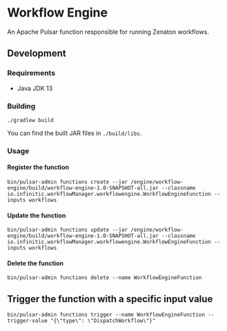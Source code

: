 # Workflow Engine

An Apache Pulsar function responsible for running Zenaton workflows.

## Development

### Requirements

- Java JDK 13

### Building

```shell script
./gradlew build
```

You can find the built JAR files in `./build/libs`.

### Usage

#### Register the function

```shell script
bin/pulsar-admin functions create --jar /engine/workflow-engine/build/workflow-engine-1.0-SNAPSHOT-all.jar --classname io.infinitic.workflowManager.workflowengine.WorkflowEngineFunction --inputs workflows
```

#### Update the function

```shell script
bin/pulsar-admin functions update --jar /engine/workflow-engine/build/workflow-engine-1.0-SNAPSHOT-all.jar --classname io.infinitic.workflowManager.workflowengine.WorkflowEngineFunction --inputs workflows
```

#### Delete the function

```shell script
bin/pulsar-admin functions delete --name WorkflowEngineFunction
```

## Trigger the function with a specific input value

```shell script
bin/pulsar-admin functions trigger --name WorkflowEngineFunction --trigger-value "{\"type\": \"DispatchWorkflow\"}"
```
